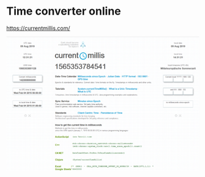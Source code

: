 ﻿# Time converter online

<https://currentmillis.com/>


![currentmillis](../pic/Screenshot_2019-08-09_Current_Millis.png)
